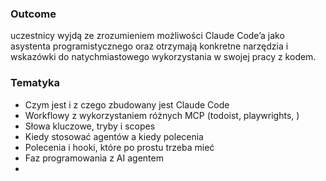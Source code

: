 ### Outcome
uczestnicy wyjdą ze zrozumieniem możliwości Claude Code’a jako asystenta programistycznego oraz otrzymają konkretne narzędzia i wskazówki do natychmiastowego wykorzystania w swojej pracy z kodem.

### Tematyka
- Czym jest i z czego zbudowany jest Claude Code
- Workflowy z wykorzystaniem różnych MCP (todoist, playwrights, )
- Słowa kluczowe, tryby i scopes
- Kiedy stosować agentów a kiedy polecenia
- Polecenia i hooki, które po prostu trzeba mieć
- Faz programowania z AI agentem
-